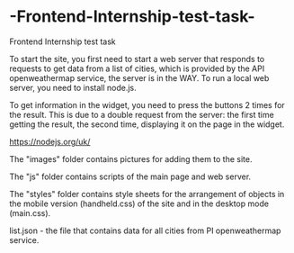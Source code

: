# -Frontend-Internship-test-task-
Frontend Internship test task 

To start the site, you first need to start a web server that responds to requests to get data from a list of cities, which is provided by the API openweathermap service, the server is in the WAY.
To run a local web server, you need to install node.js.

To get information in the widget, you need to press the buttons 2 times for the result. This is due to a double request from the server: the first time getting the result, the second time, displaying it on the page in the widget. 

https://nodejs.org/uk/ 

The "images" folder contains pictures for adding them to the site. 

The "js" folder contains scripts of the main page and web server. 

The "styles" folder contains style sheets for the arrangement of objects in the mobile version (handheld.css) of the site and in the desktop mode (main.css).

list.json - the file that contains data for all cities from PI openweathermap service.

